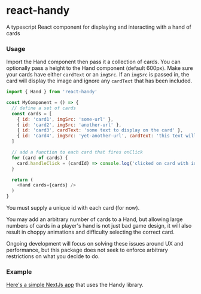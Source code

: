 # react-handy

A typescript React component for displaying and interacting with a hand of cards

### Usage

Import the Hand component then pass it a collection of cards. You can optionally pass a height to
the Hand component (default 600px). Make sure your cards have either `cardText` or an `imgSrc`. If
an `imgSrc` is passed in, the card will display the image and ignore any `cardText` that has been
included.

```js
import { Hand } from 'react-handy'

const MyComponent = () => {
  // define a set of cards
  const cards = [
    { id: 'card1', imgSrc: 'some-url' },
    { id: 'card2', imgSrc: 'another-url' },
    { id: 'card3', cardText: 'some text to display on the card' },
    { id: 'card4', imgSrc: 'yet-another-url', cardText: 'this text will not display' }
  ]

  // add a function to each card that fires onClick
  for (card of cards) {
    card.handleClick = (cardId) => console.log('clicked on card with id: ', cardId)
  }

  return (
    <Hand cards={cards} />
  )
}
```

You must supply a unique id with each card (for now).

You may add an arbitrary number of cards to a Hand, but allowing large numbers of cards in a player's
hand is not just bad game design, it will also result in choppy animations and difficulty selecting
the correct card.

Ongoing development will focus on solving these issues around UX and performance,
but this package does not seek to enforce arbitrary restrictions on what you decide to do.

### Example

[Here's a simple NextJs app](https://github.com/brettgrigsby/handy-example) that uses the Handy library.
